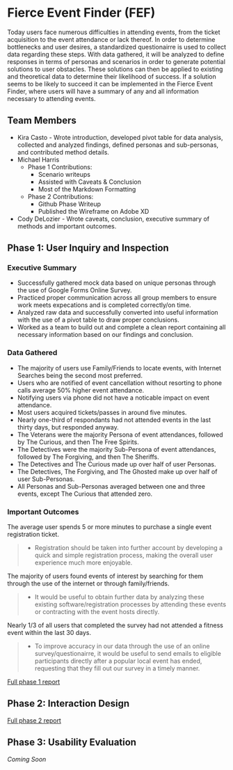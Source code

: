 # Fierce Event Finder (FEF)

Today users face numerous difficulties in attending events, from the ticket acquisition to the event attendance or lack thereof. In order to determine bottlenecks and user desires, a standardized questionairre is used to collect data regarding these steps. With data gathered, it will be analyzed to define responses in terms of personas and scenarios in order to generate potential solutions to user obstacles. These solutions can then be applied to existing and theoretical data to determine their likelihood of success. If a solution seems to be likely to succeed it can be implemented in the Fierce Event Finder, where users will have a summary of any and all information necessary to attending events.

## Team Members

* Kira Casto - Wrote introduction, developed pivot table for data analysis, collected and analyzed findings, defined personas and sub-personas, and contributed method details.
* Michael Harris
  * Phase 1 Contributions:
    * Scenario writeups
    * Assisted with Caveats & Conclusion
    * Most of the Markdown Formatting
  * Phase 2 Contributions:
    * Github Phase Writeup
    * Published the Wireframe on Adobe XD
* Cody DeLozier - Wrote caveats, conclusion, executive summary of methods and important outcomes.

## Phase 1: User Inquiry and Inspection

### Executive Summary
* Successfully gathered mock data based on unique personas through the use of Google Forms Online Survey.
* Practiced proper communication across all group members to ensure work meets expecations and is completed correctly/on time.
* Analyzed raw data and successfully converted into useful information with the use of a pivot table to draw proper conclusions.
* Worked as a team to build out and complete a clean report containing all necessary information based on our findings and conclusion.

### Data Gathered
* The majority of users use Family/Friends to locate events, with Internet Searches being the second most preferred.
* Users who are notified of event cancellation without resorting to phone calls average 50% higher event attendance.
* Notifying users via phone did not have a noticable impact on event attendance.
* Most users acquired tickets/passes in around five minutes.
* Nearly one-third of respondants had not attended events in the last thirty days, but responded anyway.
* The Veterans were the majority Persona of event attendances, followed by The Curious, and then The Free Spirits.
* The Detectives were the majority Sub-Persona of event attendances, followed by The Forgiving, and then The Sheriffs.
* The Detectives and The Curious made up over half of user Personas.
* The Detectives, The Forgiving, and The Ghosted make up over half of user Sub-Personas.
* All Personas and Sub-Personas averaged between one and three events, except The Curious that attended zero.

### Important Outcomes
The average user spends 5 or more minutes to purchase a single event registration ticket.
> * Registration should be taken into further account by developing a quick and simple registration process, making the overall user experience much more enjoyable.

The majority of users found events of interest by searching for them through the use of the internet or through family/friends.
> * It would be useful to obtain further data by analyzing these existing software/registration processes by attending these events or contracting with the event hosts directly.

Nearly 1/3 of all users that completed the survey had not attended a fitness event within the last 30 days.
> * To improve accuracy in our data through the use of an online survey/questionairre, it would be useful to send emails to eligible participants directly after a popular local event has ended, requesting that they fill out our survey in a timely manner.

[Full phase 1 report](phase1/)

## Phase 2: Interaction Design

[Full phase 2 report](phase2/)

## Phase 3: Usability Evaluation

*Coming Soon*
